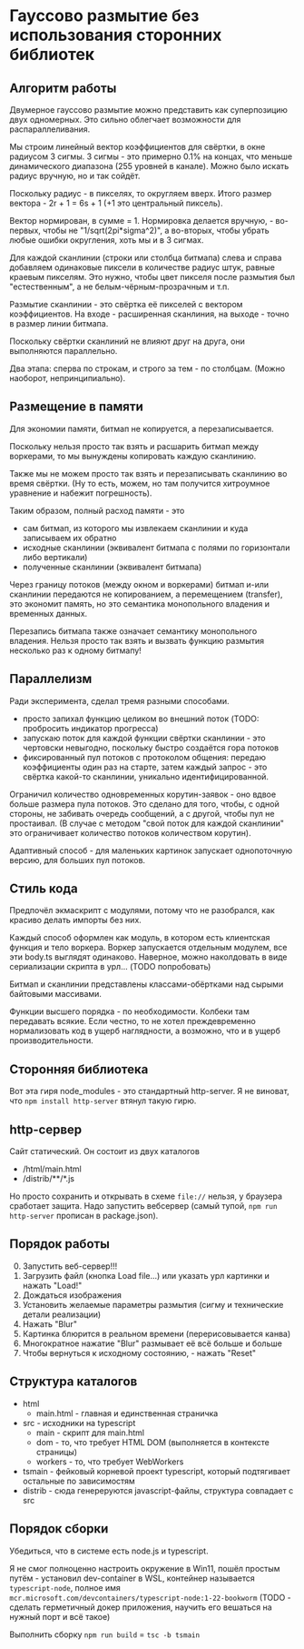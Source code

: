 # Гауссово размытие без использования сторонних библиотек

## Алгоритм работы

Двумерное гауссово размытие можно представить как суперпозицию двух одномерных.
Это сильно облегчает возможности для распараллеливания.

Мы строим линейный вектор коэффициентов для свёртки, в окне радиусом 3 сигмы.
3 сигмы - это примерно 0.1% на концах, что меньше динамического диапазона (255 уровней в канале).
Можно было искать радиус вручную, но и так сойдёт.

Поскольку радиус - в пикселях, то округляем вверх.
Итого размер вектора - 2r + 1 = 6s + 1 (+1 это центральный пиксель).

Вектор нормирован, в сумме = 1.
Нормировка делается вручную, - во-первых, чтобы не "1/sqrt(2pi*sigma^2)",
а во-вторых, чтобы убрать любые ошибки округления, хоть мы и в 3 сигмах.

Для каждой сканлинии (строки или столбца битмапа) слева и справа добавляем
одинаковые пиксели в количестве радиус штук, равные краевым пикселям.
Это нужно, чтобы цвет пикселя после размытия был "естественным", а не белым-чёрным-прозрачным и т.п.

Размытие сканлинии - это свёртка её пикселей с вектором коэффициентов.
На входе - расширенная сканлиния, на выходе - точно в размер линии битмапа.

Поскольку свёртки сканлиний не влияют друг на друга, они выполняются параллельно.

Два этапа: сперва по строкам, и строго за тем - по столбцам.
(Можно наоборот, непринципиально).

## Размещение в памяти

Для экономии памяти, битмап не копируется, а перезаписывается.

Поскольку нельзя просто так взять и расшарить битмап между воркерами,
то мы вынуждены копировать каждую сканлинию.

Также мы не можем просто так взять и перезаписывать сканлинию во время свёртки.
(Ну то есть, можем, но там получится хитроумное уравнение и набежит погрешность).

Таким образом, полный расход памяти - это
- сам битмап, из которого мы извлекаем сканлинии и куда записываем их обратно
- исходные сканлинии (эквивалент битмапа с полями по горизонтали либо вертикали)
- полученные сканлинии (эквивалент битмапа)

Через границу потоков (между окном и воркерами) битмап и-или сканлинии передаются
не копированием, а перемещением (transfer), это экономит память,
но это семантика монопольного владения и временных данных.

Перезапись битмапа также означает семантику монопольного владения.
Нельзя просто так взять и вызвать функцию размытия несколько раз к одному битмапу!

## Параллелизм

Ради эксперимента, сделал тремя разными способами.
- просто запихал функцию целиком во внешний поток (TODO: пробросить индикатор прогресса)
- запускаю поток для каждой функции свёртки сканлинии - это чертовски невыгодно, поскольку быстро создаётся гора потоков
- фиксированный пул потоков с протоколом общения: передаю коэффициенты один раз на старте, затем каждый запрос - это свёртка какой-то сканлинии, уникально идентифицированной.

Ограничил количество одновременных корутин-заявок - оно вдвое больше размера пула потоков.
Это сделано для того, чтобы, с одной стороны, не забивать очередь сообщений, а с другой, чтобы пул не простаивал.
(В случае с методом "свой поток для каждой сканлинии" это ограничивает количество потоков количеством корутин).

Адаптивный способ - для маленьких картинок запускает однопоточную версию, для больших пул потоков.

## Стиль кода

Предпочёл экмаскрипт с модулями, потому что не разобрался, как красиво делать импорты без них.

Каждый способ оформлен как модуль, в котором есть клиентская функция и тело воркера.
Воркер запускается отдельным модулем, все эти body.ts выглядят одинаково.
Наверное, можно наколдовать в виде сериализации скрипта в урл... (TODO попробовать)

Битмап и сканлинии представлены классами-обёртками над сырыми байтовыми массивами.

Функции высшего порядка - по необходимости. Колбеки там передавать всякие.
Если честно, то не хотел преждевременно нормализовать код в ущерб наглядности, а возможно, что и в ущерб производительности.

## Сторонняя библиотека

Вот эта гиря node_modules - это стандартный http-server.
Я не виноват, что `npm install http-server` втянул такую гирю.

## http-сервер

Сайт статический. Он состоит из двух каталогов
- /html/main.html
- /distrib/**/*.js

Но просто сохранить и открывать в схеме `file://` нельзя, у браузера сработает защита.
Надо запустить вебсервер (самый тупой, `npm run http-server` прописан в package.json).

## Порядок работы

0. Запустить веб-сервер!!!
1. Загрузить файл (кнопка Load file...) или указать урл картинки и нажать "Load!"
2. Дождаться изображения
3. Установить желаемые параметры размытия (сигму и технические детали реализации)
4. Нажать "Blur"
5. Картинка блюрится в реальном времени (перерисовывается канва)
6. Многократное нажатие "Blur" размывает её всё больше и больше
7. Чтобы вернуться к исходному состоянию, - нажать "Reset"

## Структура каталогов

- html
  - main.html - главная и единственная страничка
- src - исходники на typescript
  - main - скрипт для main.html
  - dom - то, что требует HTML DOM (выполняется в контексте страницы)
  - workers - то, что требует WebWorkers
- tsmain - фейковый корневой проект typescript, который подтягивает остальные по зависимостям
- distrib - сюда генереруются javascript-файлы, структура совпадает с src


## Порядок сборки

Убедиться, что в системе есть node.js и typescript.

Я не смог полноценно настроить окружение в Win11, пошёл простым путём - установил dev-container в WSL,
контейнер называется `typescript-node`, полное имя
`mcr.microsoft.com/devcontainers/typescript-node:1-22-bookworm`
(TODO - сделать герметичный докер приложения, научить его вешаться на нужный порт и всё такое)

Выполнить сборку `npm run build` = `tsc -b tsmain`
